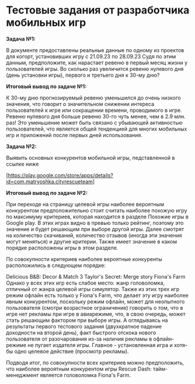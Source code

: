# Тестовые задания от разработчика мобильных игр

**Задача №1:**

В документе предоставлены реальные данные по одному из проектов для когорт, установивших игру с 21.09.23 по 28.09.23 Судя по этим данным, предположите, как нарастает ревеню в первый месяц жизни у пользователей игры. Во сколько раз увеличится ревеню нулевого дня (день установки игры), первого и третьего дня к 30-му дню?

**Итоговый вывод по задаче №1:**

К 30-му дню прогнозируемый ревеню уменьшился до очень низкого значения, что говорит о значительном снижении интереса пользователей к игре или сокращении времени, проводимого в игре. Ревеню нулевого дня больше ревеню 30-го чуть менее, чем в 2.9 млн. раз!
Это уменьшение может быть связано с убывающей активностью пользователей, что является общей тенденцией для многих мобильных игр и приложений после первых дней использования.

**Задача №2:**

Выявить основных конкурентов мобильной игры, педставленной в ссылке ниже

[https://play.google.com/store/apps/details?id=com.matryoshka.cityrescueteam]

**Итоговый вывод по задаче №2:**

При переходе на страницу целевой игры наиболее вероятным конкурентом предположительно стоит считать наиболее похожую игру по максимуму критериев, которая находится в разделе Похожие игры в Google play. В этих играх видно в превью только рейтинг, поэтому это значение и будет решающим при выборе другой игры. Далее смотрят на количество скачиваний, количество отзывов (иногда эти значения могут меняться) и другие критерии. Также имеет значение в каком порядке расположены игры в этом разделе.

По совокупности критериев наиболее вероятные конкуренты расположились в следующем порядке:

Delicious B&B: Decor & Match 3
Taylor's Secret: Merge story
Fiona's Farm
Однако у всех этих игр есть слабое место: жанр головоломка, отличный от жанра целевой игры симулятор. Также из этих трех игр режим офлайн есть только у Fiona's Farm, что делает эту игру наиболее явным конкурентом, поскольку режим офлайн, может для неопытного пользователя (смотри возрастное ограничение) говорить о том, что в игре нет рекламы при игре в авиарежиме, что, в свою очередь, может стать решающим фактором при выборе игры. А оглядываясь на результаты первого тестового задания (двухкратное падение доходности на второй день), факт быстрого отскока нового пользователя от разочарования из-за наличия рекламы в офлайн-режиме не пугает издателя игры. Главное - установленная игра и хотя-бы одно целевое действие (просмотр рекламы).

Подводя итог, по совокупности всех критериев можно предположить, что наиболее вероятным конкурентом игры Rescue Dash: тайм-менеджмент является головоломка Fiona's Farm.
